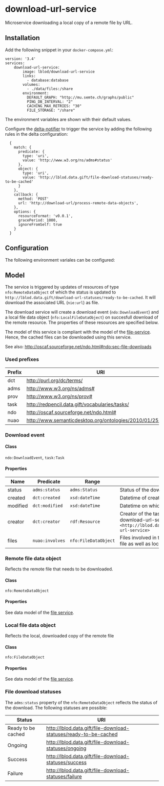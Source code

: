 # download-url-service

Microservice downloading a local copy of a remote file by URL.

## Installation

Add the following snippet in your `docker-compose.yml`:

```
version: '3.4'
services:
    download-url-service:
        image: lblod/download-url-service
        links:
          - database:database
        volumes:
          - ./data/files:/share
        environment:
          DEFAULT_GRAPH: "http://mu.semte.ch/graphs/public"
          PING_DB_INTERVAL: "2"
          CACHING_MAX_RETRIES: "30"
          FILE_STORAGE: "/share"
```

The environment variables are shown with their default values.

Configure the [delta-notifier](https://github.com/mu-semtech/delta-notifier) to trigger the service by adding the following rules in the delta configuration:

```
  {
    match: {
      predicate: {
        type: 'uri',
        value: 'http://www.w3.org/ns/adms#status'
      },
      object: {
        type: 'uri',
        value: 'http://lblod.data.gift/file-download-statuses/ready-to-be-cached'
      }
    },
    callback: {
      method: 'POST'
      url: 'http://download-url/process-remote-data-objects',
    },
    options: {
      resourceFormat: 'v0.0.1',
      gracePeriod: 1000,
      ignoreFromSelf: true
    }
  }
```

## Configuration
The following environment variales can be configured:

## Model
The service is triggered by updates of resources of type `nfo:RemoteDataObject` of which the status is updated to `http://lblod.data.gift/download-url-statuses/ready-to-be-cached`. It will download the associated URL (`nie:url`) as file.

The download service will create a download event (`ndo:DownloadEvent`) and a local file data object (`nfo:LocalFileDataObject`) on succesfull download of the remote resource. The properties of these resources are specified below.

The model of this service is compliant with the model of the [file-service](http://github.com/mu-semtech/file-service). Hence, the cached files can be downloaded using this service.

See also: http://oscaf.sourceforge.net/ndo.html#ndo:sec-file-downloads

### Used prefixes
| Prefix       | URI                                                       |
|--------------|-----------------------------------------------------------|
| dct          | http://purl.org/dc/terms/                                 |
| adms         | http://www.w3.org/ns/adms#                                |
| prov         | http://www.w3.org/ns/prov#                                |
| task         | http://redpencil.data.gift/vocabularies/tasks/ |
| ndo          | http://oscaf.sourceforge.net/ndo.html# |
| nuao         | http://www.semanticdesktop.org/ontologies/2010/01/25/nuao# |

### Download event
#### Class
`ndo:DownloadEvent`, `task:Task`
#### Properties
| Name       | Predicate        | Range            | Definition                                                                                                                          |
|------------|------------------|------------------|-------------------------------------------------------------------------------------------------------------------------------------|
| status     | `adms:status`    | `adms:Status`    | Status of the download                             |
| created    | `dct:created`    | `xsd:dateTime`   | Datetime of creation of the task                                                                                          |
| modified   | `dct:modified`   | `xsd:dateTime`   | Datetime on which the task was modified                                                                                             |
| creator    | `dct:creator`    | `rdf:Resource`   | Creator of the task, in this case the download-url-service `<http://lblod.data.gift/services/download-url-service>` |
| files      | `nuao:involves`   | `nfo:FileDataObject` | Files involved in the download event (remote file as well as local file) |

### Remote file data object
Reflects the remote file that needs to be downloaded.
#### Class
`nfo:RemoteDataObject`
#### Properties
See data model of the [file service](https://github.com/mu-semtech/file-service#resources).

### Local file data object
Reflects the local, downloaded copy of the remote file
#### Class
`nfo:FileDataObject`
#### Properties
See data model of the [file service](https://github.com/mu-semtech/file-service#resources).

### File download statuses
The `adms:status` property of the `nfo:RemoteDataObject` reflects the status of the download. The following statuses are possible:

| Status | URI |
| --- | --- |
| Ready to be cached | http://lblod.data.gift/file-download-statuses/ready-to-be-cached |
| Ongoing | http://lblod.data.gift/file-download-statuses/ongoing |
| Success | http://lblod.data.gift/file-download-statuses/success |
| Failure | http://lblod.data.gift/file-download-statuses/failure |
